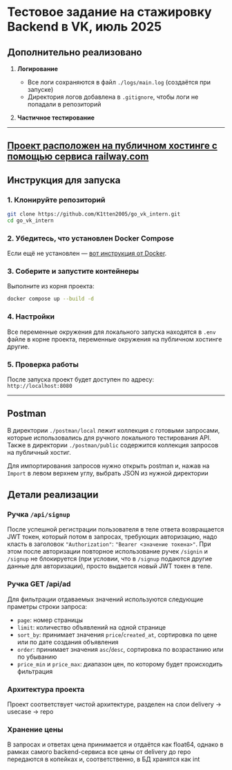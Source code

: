 # Тестовое задание на стажировку Backend в VK, июль 2025

## Дополнительно реализовано

1. **Логирование**  
   - Все логи сохраняются в файл `./logs/main.log` (создаётся при запуске)
   - Директория логов добавлена в `.gitignore`, чтобы логи не попадали в репозиторий

2. **Частичное тестирование**

---

## [Проект расположен на публичном хостинге с помощью сервиса railway.com](https://govkintern-production.up.railway.app)

## Инструкция для запуска

### 1. Клонируйте репозиторий

```bash
git clone https://github.com/K1tten2005/go_vk_intern.git
cd go_vk_intern
```

### 2. Убедитесь, что установлен Docker Compose

Если ещё не установлен — [вот инструкция от Docker](https://docs.docker.com/compose/install/).

### 3. Соберите и запустите контейнеры

Выполните из корня проекта:

```bash
docker compose up --build -d
```

### 4. Настройки

Все переменные окружения для локального запуска находятся в `.env` файле в корне проекта, переменные окружения на публичном хостинге другие.


### 5. Проверка работы

После запуска проект будет доступен по адресу:  
`http://localhost:8080`

---

## Postman

В директории `./postman/local` лежит коллекция с готовыми запросами, которые использовались для ручного локального тестирования API. Также в директории `./postman/public` содержится коллекция запросов на публичный хостиг.

 Для импортирования запросов нужно открыть postman и, нажав на `Import` в левом верхнем углу, выбрать JSON из нужной директории

## Детали реализации
### Ручка `/api/signup`
После успешной регистрации пользователя в теле ответа возвращается JWT токен, который потом в запросах, требующих авторизацию, надо класть в заголовок `"Authorization"`: `"Bearer <значение токена>"`. При этом после авторизации повторное использование ручек `/signin` и `/signup` не блокируется (при условии, что в `/signup` подаются другие данные для авторизации), просто выдается новый JWT токен в теле.

### Ручка GET /api/ad

Для фильтрации отдаваемых значений используются следующие праметры строки запроса:

- `page`: номер страницы
- `limit`: количество объявлений на одной странице
- `sort_by`: принимает значения `price`/`created_at`, сортировка по цене или по дате создания объявления
- `order`:  принимает значения `asc`/`desc`, сортировка по возрастанию или по убыванию
- `price_min` и `price_max`: диапазон цен, по которому будет происходить фильтрация

### Архитектура проекта

Проект соответствует чистой архитектуре, разделен на слои delivery -> usecase -> repo

### Хранение цены

В запросах и ответах цена принимается и отдаётся как float64, однако в рамках самого backend-сервиса все цены от delivery до repo передаются в копейках и, соответственно, в БД хранятся как int


